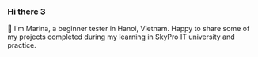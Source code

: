 <h3>Hi there 3</h3> 👋
I'm Marina, a beginner tester in Hanoi, Vietnam.
Happy to share some of my projects completed during my learning in SkyPro IT university and practice.
